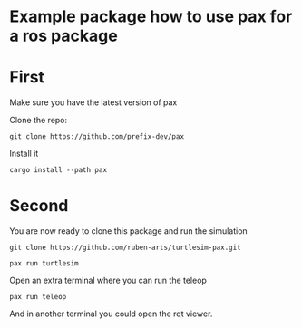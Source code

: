 # Example package how to use pax for a ros package

# First
Make sure you have the latest version of pax

Clone the repo:
```
git clone https://github.com/prefix-dev/pax
```

Install it
```
cargo install --path pax
```

# Second
You are now ready to clone this package and run the simulation

```
git clone https://github.com/ruben-arts/turtlesim-pax.git

pax run turtlesim
```
Open an extra terminal where you can run the teleop

```
pax run teleop
```

And in another terminal you could open the rqt viewer. 

